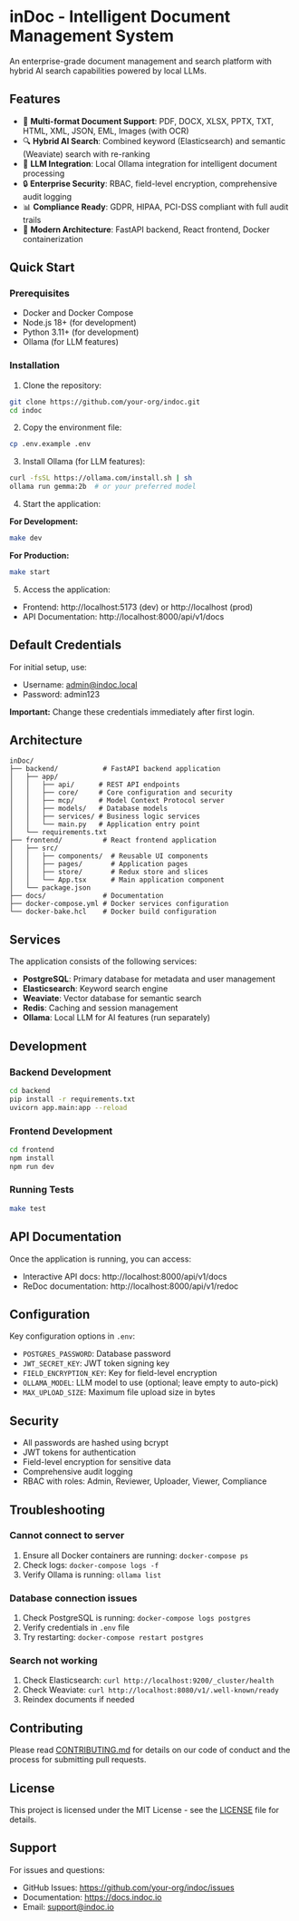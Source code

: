# inDoc - Intelligent Document Management System

An enterprise-grade document management and search platform with hybrid AI search capabilities powered by local LLMs.

## Features

- 📄 **Multi-format Document Support**: PDF, DOCX, XLSX, PPTX, TXT, HTML, XML, JSON, EML, Images (with OCR)
- 🔍 **Hybrid AI Search**: Combined keyword (Elasticsearch) and semantic (Weaviate) search with re-ranking
- 🤖 **LLM Integration**: Local Ollama integration for intelligent document processing
- 🔒 **Enterprise Security**: RBAC, field-level encryption, comprehensive audit logging
- 📊 **Compliance Ready**: GDPR, HIPAA, PCI-DSS compliant with full audit trails
- 🚀 **Modern Architecture**: FastAPI backend, React frontend, Docker containerization

## Quick Start

### Prerequisites

- Docker and Docker Compose
- Node.js 18+ (for development)
- Python 3.11+ (for development)
- Ollama (for LLM features)

### Installation

1. Clone the repository:
```bash
git clone https://github.com/your-org/indoc.git
cd indoc
```

2. Copy the environment file:
```bash
cp .env.example .env
```

3. Install Ollama (for LLM features):
```bash
curl -fsSL https://ollama.com/install.sh | sh
ollama run gemma:2b  # or your preferred model
```

4. Start the application:

**For Development:**
```bash
make dev
```

**For Production:**
```bash
make start
```

5. Access the application:
- Frontend: http://localhost:5173 (dev) or http://localhost (prod)
- API Documentation: http://localhost:8000/api/v1/docs

## Default Credentials

For initial setup, use:
- Username: admin@indoc.local
- Password: admin123

**Important:** Change these credentials immediately after first login.

## Architecture

```
inDoc/
├── backend/           # FastAPI backend application
│   ├── app/
│   │   ├── api/      # REST API endpoints
│   │   ├── core/     # Core configuration and security
│   │   ├── mcp/      # Model Context Protocol server
│   │   ├── models/   # Database models
│   │   ├── services/ # Business logic services
│   │   └── main.py   # Application entry point
│   └── requirements.txt
├── frontend/          # React frontend application
│   ├── src/
│   │   ├── components/  # Reusable UI components
│   │   ├── pages/       # Application pages
│   │   ├── store/       # Redux store and slices
│   │   └── App.tsx      # Main application component
│   └── package.json
├── docs/              # Documentation
├── docker-compose.yml # Docker services configuration
└── docker-bake.hcl    # Docker build configuration
```

## Services

The application consists of the following services:

- **PostgreSQL**: Primary database for metadata and user management
- **Elasticsearch**: Keyword search engine
- **Weaviate**: Vector database for semantic search
- **Redis**: Caching and session management
- **Ollama**: Local LLM for AI features (run separately)

## Development

### Backend Development

```bash
cd backend
pip install -r requirements.txt
uvicorn app.main:app --reload
```

### Frontend Development

```bash
cd frontend
npm install
npm run dev
```

### Running Tests

```bash
make test
```

## API Documentation

Once the application is running, you can access:
- Interactive API docs: http://localhost:8000/api/v1/docs
- ReDoc documentation: http://localhost:8000/api/v1/redoc

## Configuration

Key configuration options in `.env`:

- `POSTGRES_PASSWORD`: Database password
- `JWT_SECRET_KEY`: JWT token signing key
- `FIELD_ENCRYPTION_KEY`: Key for field-level encryption
- `OLLAMA_MODEL`: LLM model to use (optional; leave empty to auto-pick)
- `MAX_UPLOAD_SIZE`: Maximum file upload size in bytes

## Security

- All passwords are hashed using bcrypt
- JWT tokens for authentication
- Field-level encryption for sensitive data
- Comprehensive audit logging
- RBAC with roles: Admin, Reviewer, Uploader, Viewer, Compliance

## Troubleshooting

### Cannot connect to server
1. Ensure all Docker containers are running: `docker-compose ps`
2. Check logs: `docker-compose logs -f`
3. Verify Ollama is running: `ollama list`

### Database connection issues
1. Check PostgreSQL is running: `docker-compose logs postgres`
2. Verify credentials in `.env` file
3. Try restarting: `docker-compose restart postgres`

### Search not working
1. Check Elasticsearch: `curl http://localhost:9200/_cluster/health`
2. Check Weaviate: `curl http://localhost:8080/v1/.well-known/ready`
3. Reindex documents if needed

## Contributing

Please read [CONTRIBUTING.md](docs/CONTRIBUTING.md) for details on our code of conduct and the process for submitting pull requests.

## License

This project is licensed under the MIT License - see the [LICENSE](LICENSE) file for details.

## Support

For issues and questions:
- GitHub Issues: https://github.com/your-org/indoc/issues
- Documentation: https://docs.indoc.io
- Email: support@indoc.io